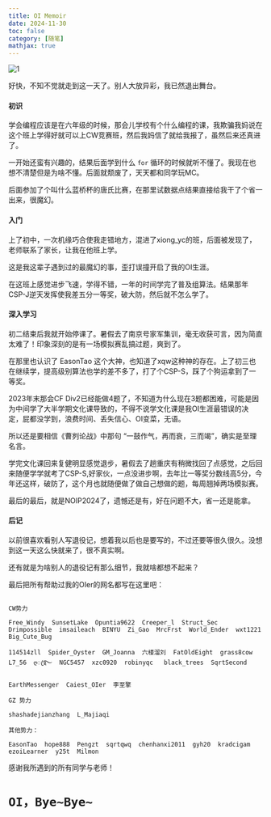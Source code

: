 ```yaml
---
title: OI Memoir
date: 2024-11-30
toc: false
category: [随笔]
mathjax: true
---
```


![1](https://cdn.luogu.com.cn/upload/image_hosting/i8iq92sh.png)

好快，不知不觉就走到这一天了。别人大放异彩，我已然退出舞台。

#### 初识

学会编程应该是在六年级的时候，那会儿学校有个什么编程的课，我欺骗我妈说在这个班上学得好就可以上CW竞赛班，然后我妈信了就给我报了，虽然后来还真进了。

一开始还蛮有兴趣的，结果后面学到什么 ```for``` 循环的时候就听不懂了。我现在也想不清楚但是为啥不懂。后面就颓废了，天天都和同学玩MC。

后面参加了个叫什么蓝桥杯的唐氏比赛，在那里试数据点结果直接给我干了个省一出来，很魔幻。

#### 入门

上了初中，一次机缘巧合使我走错地方，混进了xiong_yc的班，后面被发现了，老师联系了家长，让我在他班上学。

这是我这辈子遇到过的最魔幻的事，歪打误撞开启了我的OI生涯。

在这班上感觉进步飞速，学得不错，一年的时间学完了普及组算法。结果那年CSP-J逆天发挥使我差五分一等奖，破大防，然后就不怎么学了。

#### 深入学习

初二结束后我就开始停课了。暑假去了南京号家军集训，毫无收获可言，因为简直太难了！印象深刻的是有一场模拟赛乱搞过题，爽到了。

在那里也认识了 EasonTao 这个大神，也知道了xqw这种神的存在。上了初三也在继续学，提高级别算法也学的差不多了，打了个CSP-S，踩了个狗运拿到了一等奖。

2023年末那会CF Div2已经能做4题了，不知道为什么现在3题都困难，可能是因为中间学了大半学期文化课导致的，不得不说学文化课是我OI生涯最错误的决定，屁都没学到，浪费时间、丢失信心、OI变菜，无语。

所以还是要相信《曹刿论战》中那句 “一鼓作气，再而衰，三而竭”，确实是至理名言。

学完文化课回来复健明显感觉退步，暑假去了趟重庆有稍微找回了点感觉，之后回来随便学学就考了CSP-S,好家伙，一点没进步啊，去年比一等奖分数线高5分，今年还这样，破防了，这个月也就随便做了做自己想做的题，每周翘掉两场模拟赛。

最后的最后，就是NOIP2024了，遗憾还是有，好在问题不大，省一还是能拿。

#### 后记

以前很喜欢看别人写退役记，想着我以后也是要写的，不过还要等很久很久。没想到这一天这么快就来了，很不真实啊。

还有就是为啥别人的退役记有那么细节，我就啥都想不起来？

最后把所有帮助过我的OIer的网名都写在这里吧：

```

CW势力

Free_Windy  SunsetLake  Opuntia9622  Creeper_l  Struct_Sec  Drimpossible  imsaileach  BINYU  Zi_Gao  MrcFrst  World_Ender  wxt1221  Big_Cute_Bug

114514zll  Spider_Oyster  GM_Joanna  六楼溜刘  FatOldEight  grass8cow  L7_56  ღꦿ࿐  NGC5457  xzc0920  robinyqc   black_trees  SqrtSecond

EarthMessenger  Caiest_OIer  李至擎

GZ 势力

shashadejianzhang  L_Majiaqi

其他势力：

EasonTao  hope888  Pengzt  sqrtqwq  chenhanxi2011  gyh20  kradcigam  ezoiLearner  y25t  Milmon   

```

感谢我所遇到的所有同学与老师！

# ```OI，Bye~Bye~```
